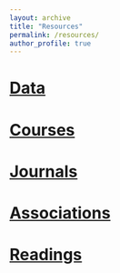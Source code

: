 ```yaml
---
layout: archive
title: "Resources"
permalink: /resources/
author_profile: true
---
```


[Data](data.md)
======


[Courses](_resources/courses.md)
======


[Journals](_resources/journals.md) 
======


[Associations](_resources/associations.md)  
======


[Readings](_resources/readings.md) 
======
